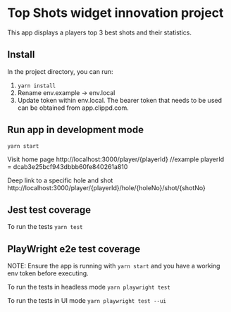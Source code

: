 # Top Shots widget innovation project

This app displays a players top 3 best shots and their statistics.

## Install

In the project directory, you can run:

1. `yarn install`
2. Rename env.example -> env.local
3. Update token within env.local. The bearer token that needs to be used can be obtained from app.clippd.com.

## Run app in development mode

`yarn start`

Visit home page
http://localhost:3000/player/{playerId} //example playerId = dcab3e25bcf943dbbb60fe840261a810

Deep link to a specific hole and shot
http://localhost:3000/player/{playerId}/hole/{holeNo}/shot/{shotNo}

## Jest test coverage

To run the tests
`yarn test`

## PlayWright e2e test coverage

NOTE: Ensure the app is running with `yarn start` and you have a working env token before executing.

To run the tests in headless mode
`yarn playwright test`

To run the tests in UI mode
`yarn playwright test --ui`
